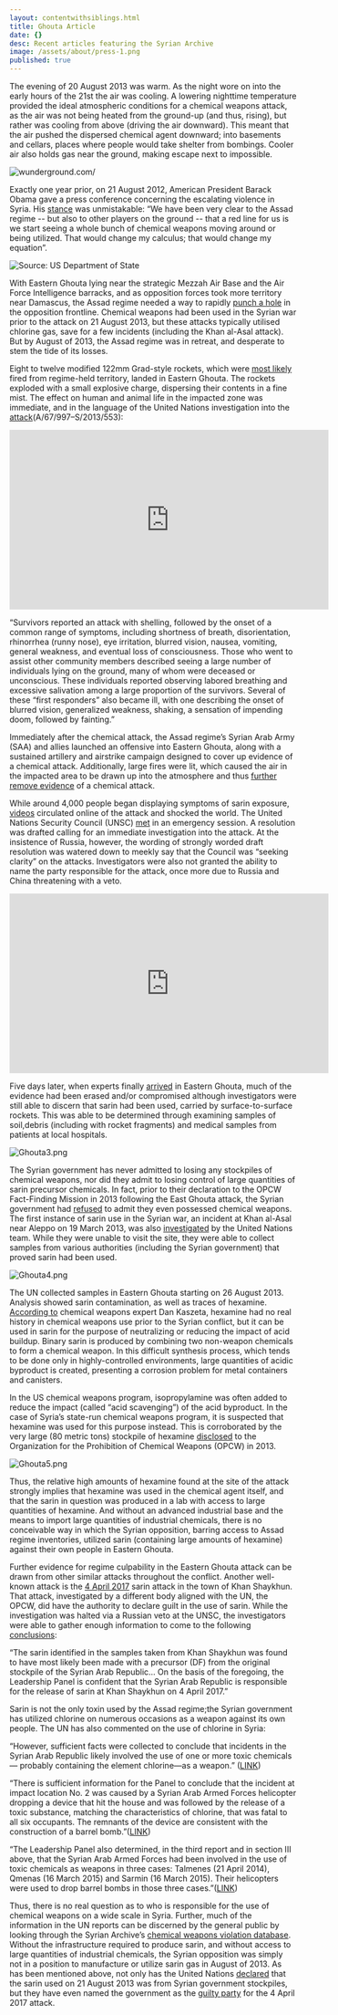 ```yaml
---
layout: contentwithsiblings.html
title: Ghouta Article
date: {}
desc: Recent articles featuring the Syrian Archive
image: /assets/about/press-1.png
published: true
---
```


	
   The evening of 20 August 2013 was warm. As the night wore on into the early hours of the 21st the air was cooling. A lowering nighttime temperature provided the ideal atmospheric conditions for a chemical weapons attack, as the air was not being heated from the ground-up (and thus, rising), but rather was cooling from above (driving the air downward). This meant that the air pushed the dispersed chemical agent downward; into basements and cellars, places where people would take shelter from bombings. Cooler air also holds gas near the ground, making escape next to impossible.
    
![wunderground.com/]({{site.baseurl}}/assets/investigations/Ghotua1.png)
    
Exactly one year prior, on 21 August 2012, American President Barack Obama gave a press conference concerning the escalating violence in Syria. His [stance](https://obamawhitehouse.archives.gov/the-press-office/2012/08/20/remarks-president-white-house-press-corps) was unmistakable: “We have been very clear to the Assad regime -- but also to other players on the ground -- that a red line for us is we start seeing a whole bunch of chemical weapons moving around or being utilized. That would change my calculus; that would change my equation”.
    
![Source: US Department of State]({{site.baseurl}}/assets/investigations/Map_of_Gouta_chemical_attack.JPG)
    
With Eastern Ghouta lying near the strategic Mezzah Air Base and the Air Force Intelligence barracks, and as opposition forces took more territory near Damascus, the Assad regime needed a way to rapidly [punch a hole](http://www.defense.gouv.fr/content/download/219128/2437985/file/National_executive_summary_of_declassified_intelligence.pdf) in the opposition frontline. Chemical weapons had been used in the Syrian war prior to the attack on 21 August 2013, but these attacks typically utilised chlorine gas, save for a few incidents (including the Khan al-Asal attack). But by August of 2013, the Assad regime was in retreat, and desperate to stem the tide of its losses.
    
Eight to twelve modified 122mm Grad-style rockets, which were [most likely](https://www.bellingcat.com/news/mena/2014/07/15/identifying-government-positions-during-the-august-21st-sarin-attacks/) fired from regime-held territory, landed in Eastern Ghouta. The rockets exploded with a small explosive charge, dispersing their contents in a fine mist. The effect on human and animal life in the impacted zone was immediate, and in the language of the United Nations investigation into the [attack](https://syrianarchive.org/en/collections/chemical-weapons/database?term=ghouta&unit=b2df3580&incident=DAM210813)(A/67/997–S/2013/553):

<iframe width="560" height="315" src="https://www.youtube.com/embed/-THvtFT9zOk?rel=0" frameborder="0" allow="autoplay; encrypted-media" allowfullscreen></iframe>

“Survivors reported an attack with shelling, followed by the onset of a common range
of symptoms, including shortness of breath, disorientation, rhinorrhea (runny nose), eye
irritation, blurred vision, nausea, vomiting, general weakness, and eventual loss of
consciousness. Those who went to assist other community members described seeing a
large number of individuals lying on the ground, many of whom were deceased or
unconscious. These individuals reported observing labored breathing and excessive
salivation among a large proportion of the survivors. Several of these “first responders”
also became ill, with one describing the onset of blurred vision, generalized weakness,
shaking, a sensation of impending doom, followed by fainting.” 

Immediately after the chemical attack, the Assad regime’s Syrian Arab Army (SAA) and allies launched an offensive into Eastern Ghouta, along with a sustained artillery and airstrike campaign designed to cover up evidence of a chemical attack. Additionally, large fires were lit, which caused the air in the impacted area to be drawn up into the atmosphere and thus [further remove evidence](http://www.defense.gouv.fr/content/download/219128/2437985/file/National_executive_summary_of_declassified_intelligence.pdf) of a chemical attack.

While around 4,000 people began displaying symptoms of sarin exposure, [videos](https://syrianarchive.org/en/collections/chemical-weapons/database?term=ghouta&incident=DAM210813) circulated online of the attack and shocked the world. The United Nations Security Council (UNSC) [met](https://www.telegraph.co.uk/news/worldnews/middleeast/syria/10258597/Syria-UN-Security-Council-wants-clarity-over-alleged-chemical-attack.html) in an emergency session. A resolution was drafted calling for an immediate investigation into the attack. At the insistence of Russia, however, the wording of strongly worded draft resolution was watered down to meekly say that the Council was “seeking clarity” on the attacks. Investigators were also not granted the ability to name the party responsible for the attack, once more due to Russia and China threatening with a veto. 

<iframe width="560" height="315" src="https://www.youtube.com/embed/Rly5IM-zBrM?rel=0" frameborder="0" allow="autoplay; encrypted-media" allowfullscreen></iframe>

Five days later, when experts finally [arrived](https://syrianarchive.org/en/collections/chemical-weapons/database?term=ghouta&unit=6492d27c&incident=DAM210813) in Eastern Ghouta, much of the evidence had been erased and/or compromised although investigators were still able to discern that sarin had been used, carried by surface-to-surface rockets. This was able to be determined through examining samples of soil,debris (including with rocket fragments) and medical samples from patients at local hospitals.

![Ghouta3.png]({{site.baseurl}}/assets/investigations/Ghouta3.png)

The Syrian government has never admitted to losing any stockpiles of chemical weapons, nor did they admit to losing control of large quantities of sarin precursor chemicals. In fact, prior to their declaration to the OPCW Fact-Finding Mission in 2013 following the East Ghouta attack, the Syrian government had [refused](http://www.defense.gouv.fr/content/download/219128/2437985/file/National_executive_summary_of_declassified_intelligence.pdf) to admit they even possessed chemical weapons. The first instance of sarin use in the Syrian war, an incident at Khan al-Asal near Aleppo on 19 March 2013, was also [investigated](http://undocs.org/A/HRC/25/65) by the United Nations team. While they were unable to visit the site, they were able to collect samples from various authorities (including the Syrian government) that proved sarin had been used. 

![Ghouta4.png]({{site.baseurl}}/assets/investigations/Ghouta4.png)

The UN collected samples in Eastern Ghouta starting on 26 August 2013. Analysis showed sarin contamination, as well as traces of hexamine. [According to](https://www.bellingcat.com/resources/2017/05/03/amines-and-sarin-hexamine-isopropylamine-and-the-rest/.) chemical weapons expert Dan Kaszeta, hexamine had no real history in chemical weapons use prior to the Syrian conflict, but it can be used in sarin for the purpose of neutralizing or reducing the impact of acid buildup. Binary sarin is produced by combining two non-weapon chemicals to form a chemical weapon. In this difficult synthesis process, which tends to be done only in highly-controlled environments, large quantities of acidic byproduct is created, presenting a corrosion problem for metal containers and canisters.

In the US chemical weapons program, isopropylamine was often added to reduce the impact (called “acid scavenging”) of the acid byproduct. In the case of Syria’s state-run chemical weapons program, it is suspected that hexamine was used for this purpose instead. This is corroborated by the very large (80 metric tons) stockpile of hexamine [disclosed](https://www.opcw.org/fileadmin/OPCW/ADM/PSB/Tender/Request_for_EOI_OPCWCDB_EOI012013.pdf) to the Organization for the Prohibition of Chemical Weapons (OPCW) in 2013.

![Ghouta5.png]({{site.baseurl}}/assets/investigations/Ghouta5.png)

Thus, the relative high amounts of hexamine found at the site of the attack strongly implies that hexamine was used in the chemical agent itself, and that the sarin in question was produced in a lab with access to large quantities of hexamine. And without an advanced industrial base and the means to import large quantities of industrial chemicals, there is no conceivable way in which the Syrian opposition, barring access to Assad regime inventories, utilized sarin (containing large amounts of hexamine) against their own people in Eastern Ghouta.

Further evidence for regime culpability in the Eastern Ghouta attack can be drawn from other similar attacks throughout the conflict. Another well-known attack is the [4 April 2017](https://syrianarchive.org/en/collections/chemical-weapons/database?term=khan&incident=KHA040417) sarin attack in the town of Khan Shaykhun. That attack, investigated by a different body aligned with the UN, the OPCW, did have the authority to declare guilt in the use of sarin. While the investigation was halted via a Russian veto at the UNSC, the investigators were able to gather enough information to come to the following [conclusions](http://undocs.org/en/S/2017/904):

“The sarin identified in the samples taken from Khan Shaykhun was found to have most likely been made with a precursor (DF) from the original stockpile of the Syrian Arab Republic… On the basis of the foregoing, the Leadership Panel is confident that the Syrian Arab Republic is responsible for the release of sarin at Khan Shaykhun on 4 April 2017.”

Sarin is not the only toxin used by the Assad regime;the Syrian government has utilized chlorine on numerous occasions as a weapon against its own people. The UN has also commented on the use of chlorine in Syria:

“However, sufficient facts were collected to conclude that incidents in the Syrian Arab Republic likely involved the use of one or more toxic chemicals— probably containing the element chlorine—as a weapon.” ([LINK](https://www.opcw.org/fileadmin/OPCW/Fact_Finding_Mission/s-1319-2015_e_.pdf))

“There is sufficient information for the Panel to conclude that the incident at impact location No. 2 was caused by a Syrian Arab Armed Forces helicopter dropping a device that hit the house and was followed by the release of a toxic substance, matching the characteristics of chlorine, that was fatal to all six occupants. The remnants of the device are consistent with the construction of a barrel bomb.”([LINK](https://www.securitycouncilreport.org/atf/cf/%7b65BFCF9B-6D27-4E9C-8CD3-CF6E4FF96FF9%7d/s_2016_738.pdf)) 

“The Leadership Panel also determined, in the third report and in section III above, that the Syrian Arab Armed Forces had been involved in the use of toxic chemicals as weapons in three cases: Talmenes (21 April 2014), Qmenas (16 March 2015) and Sarmin (16 March 2015). Their helicopters were used to drop barrel bombs in those three cases.”([LINK](https://www.securitycouncilreport.org/atf/cf/%7b65BFCF9B-6D27-4E9C-8CD3-CF6E4FF96FF9%7d/s_2016_888.pdf))

Thus, there is no real question as to who is responsible for the use of chemical weapons on a wide scale in Syria. Further, much of the information in the UN reports can be discerned by the general public by looking through the Syrian Archive’s [chemical weapons violation database](https://syrianarchive.org/en/collections/chemical-weapons/database). Without the infrastructure required to produce sarin, and without access to large quantities of industrial chemicals, the Syrian opposition was simply not in a position to manufacture or utilize sarin gas in August of 2013. As has been mentioned above, not only has the United Nations [declared](http://undocs.org/A/HRC/25/65) that the sarin used on 21 August 2013 was from Syrian government stockpiles, but they have even named the government as the [guilty party](https://reliefweb.int/report/syrian-arab-republic/seventh-report-organisation-prohibition-chemical-weapons-united-nations) for the 4 April 2017 attack.
